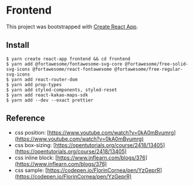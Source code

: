 # Frontend

This project was bootstrapped with [Create React App](https://github.com/facebook/create-react-app).

## Install
```
$ yarn create react-app frontend && cd frontend
$ yarn add @fortawesome/fontawesome-svg-core @fortawesome/free-solid-svg-icons @fortawesome/react-fontawesome @fortawesome/free-regular-svg-icons
$ yarn add react-router-dom
$ yarn add prop-types
$ yarn add styled-components, styled-reset
$ yarn add react-kakao-maps-sdk
$ yarn add --dev --exact prettier
```

## Reference
- css position: [https://www.youtube.com/watch?v=0kA0mBvumrg](https://www.youtube.com/watch?v=0kA0mBvumrg)
- css box-sizing: [https://opentutorials.org/course/2418/13405](https://opentutorials.org/course/2418/13405)
- css inline block: [https://www.inflearn.com/blogs/376](https://www.inflearn.com/blogs/376)
- css sample: [https://codepen.io/FlorinCornea/pen/YzGeprR](https://codepen.io/FlorinCornea/pen/YzGeprR)
